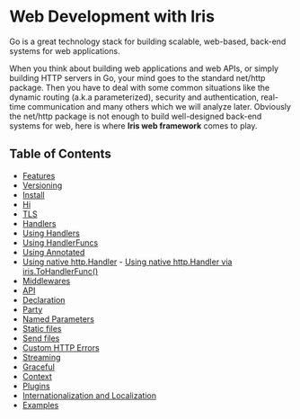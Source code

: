 # Web Development with Iris

Go is a great technology stack for building scalable, web-based, back-end systems for web 
applications. 

When you think about building web applications and web APIs, or simply building HTTP servers in Go, your mind goes to the standard net/http package. Then you have to deal with some common situations like the dynamic routing (a.k.a parameterized), security and authentication, real-time communication and many others which we will analyze later. 
Obviously the net/http package is not enough to build well-designed back-end systems for web, here is where **Iris web framework** comes to play.

## Table of Contents

- [Features](features.md)
- [Versioning](versioning.md)
- [Install](install.md)
- [Hi](hi.md)
- [TLS](tls.md)
- [Handlers](handlers.md)
 - [Using Handlers](using-handlers.md)
 - [Using HandlerFuncs](using-handlerfuncs.md)
 - [Using Annotated](using-annotated.md)
 - [Using native http.Handler](using-native-httphandler.md)
	   - [Using native http.Handler via iris.ToHandlerFunc()](using-native-httphandler-via-tohandlerfunc.md)
- [Middlewares](middlewares.md)
- [API](api.md)
- [Declaration](declaration.md)
- [Party](party.md)
- [Named Parameters](named-parameters.md)
- [Static files](static-files.md)
- [Send files](send-files.md)
- [Custom HTTP Errors](custom-http-errors.md)
- [Streaming](streaming.md)
- [Graceful](graceful.md)
- [Context](context.md)
- [Plugins](plugins.md)
- [Internationalization and Localization](https:/github.com/iris-contrib/examples/tree/master/internationalization-and-localization.md)
- [Examples](https://github.com/iris-contrib/examples)
